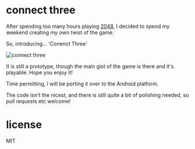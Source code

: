 connect three
=============
After spending too many hours playing [2048](http://gabrielecirulli.github.io/2048/), I decided to spend my weekend creating my own twist of the game.

So, introducing... 'Conenct Three'

![connect three](https://pbs.twimg.com/media/Bj8_fFUCQAADg3O.png)

It is still a prototype, though the main gist of the game is there and it's playable. Hope you enjoy it!

Time permitting, I will be porting it over to the Android platform.

The code isn't the nicest, and there is still quite a bit of polishing needed, so pull requests etc welcome!

license
=======
MIT